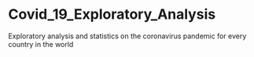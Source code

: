 # Covid_19_Exploratory_Analysis
Exploratory analysis and statistics on the coronavirus pandemic for every country in the world
